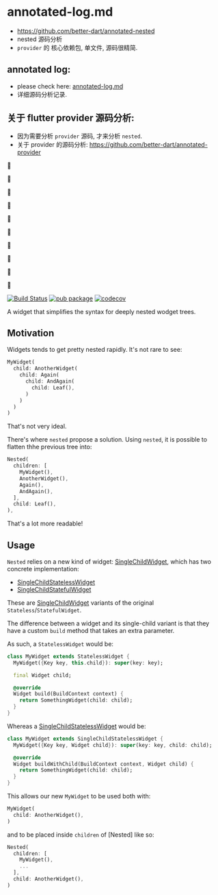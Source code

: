
# annotated-log.md

- https://github.com/better-dart/annotated-nested
- nested 源码分析
- `provider` 的 核心依赖包, 单文件, 源码很精简.

## annotated log:

- please check here: [annotated-log.md](./annotated-log.md)
- 详细源码分析记录.

## 关于 flutter provider 源码分析: 

- 因为需要分析 `provider` 源码, 才来分析 `nested`.
- 关于 provider 的源码分析: https://github.com/better-dart/annotated-provider






🚀

🚀

🚀

🚀

🚀

🚀

🚀

🚀

🚀

🚀


[![Build Status](https://travis-ci.org/rrousselGit/nested.svg?branch=master)](https://travis-ci.org/rrousselGit/nested)
[![pub package](https://img.shields.io/pub/v/nested.svg)](https://pub.dartlang.org/packages/nested) [![codecov](https://codecov.io/gh/rrousselGit/nested/branch/master/graph/badge.svg)](https://codecov.io/gh/rrousselGit/nested)

A widget that simplifies the syntax for deeply nested wodget trees.

## Motivation

Widgets tends to get pretty nested rapidly.
It's not rare to see:

```dart
MyWidget(
  child: AnotherWidget(
    child: Again(
      child: AndAgain(
        child: Leaf(),
      )
    )
  )
)
```

That's not very ideal.

There's where `nested` propose a solution.
Using `nested`, it is possible to flatten thhe previous tree into:

```dart
Nested(
  children: [
    MyWidget(),
    AnotherWidget(),
    Again(),
    AndAgain(),
  ],
  child: Leaf(),
),
```

That's a lot more readable!

## Usage

`Nested` relies on a new kind of widget: [SingleChildWidget], which has two
concrete implementation:

- [SingleChildStatelessWidget]
- [SingleChildStatefulWidget]

These are [SingleChildWidget] variants of the original `Stateless`/`StatefulWidget`.

The difference between a widget and its single-child variant is that they have
a custom `build` method that takes an extra parameter.

As such, a `StatelessWidget` would be:

```dart
class MyWidget extends StatelessWidget {
  MyWidget({Key key, this.child}): super(key: key);

  final Widget child;

  @override
  Widget build(BuildContext context) {
    return SomethingWidget(child: child);
  }
}
```

Whereas a [SingleChildStatelessWidget] would be:

```dart
class MyWidget extends SingleChildStatelessWidget {
  MyWidget({Key key, Widget child}): super(key: key, child: child);

  @override
  Widget buildWithChild(BuildContext context, Widget child) {
    return SomethingWidget(child: child);
  }
}
```

This allows our new `MyWidget` to be used both with:

```dart
MyWidget(
  child: AnotherWidget(),
)
```

and to be placed inside `children` of [Nested] like so:

```dart
Nested(
  children: [
    MyWidget(),
    ...
  ],
  child: AnotherWidget(),
)
```

[singlechildwidget]: https://pub.dartlang.org/documentation/nexted/latest/nexted/SingleChildWidget-class.html
[singlechildstatelesswidget]: https://pub.dartlang.org/documentation/nexted/latest/nexted/SingleChildStatelessWidget-class.html
[singlechildstatefulwidget]: https://pub.dartlang.org/documentation/nexted/latest/nexted/SingleChildStatefulWidget-class.html
